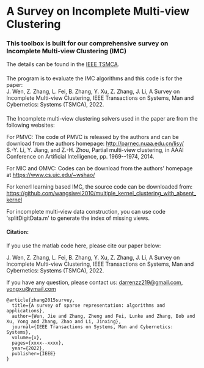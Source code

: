 # A Survey on Incomplete Multi-view Clustering

### This toolbox is built for our comprehensive survey on Incomplete Multi-view Clustering (IMC)

The details can be found in the [IEEE TSMCA](https://github.com/DarrenZZhang/IMC_Toolbox). 

####
The program is to evaluate the IMC algorithms and this code is for the paper:  
J. Wen, Z. Zhang, L. Fei, B. Zhang, Y. Xu, Z. Zhang, J. Li, A Survey on Incomplete Multi-view Clustering, IEEE Transactions on Systems, Man and Cybernetics: Systems (TSMCA), 2022.

####
The Incomplete multi-view clustering solvers used in the paper are from the following websites:

For PMVC: The code of PMVC is released by the authors and can be download from the authors homepage: http://parnec.nuaa.edu.cn/lisy/  
S.-Y. Li, Y. Jiang, and Z.-H. Zhou, Partial multi-view clustering, in AAAI Conference on Artificial Intelligence, pp. 1969--1974, 2014.

For MIC and OMVC: Codes can be download from the authors' homepage at https://www.cs.uic.edu/~wshao/

For kenerl learning based IMC, the source code can be downloaded from: https://github.com/wangsiwei2010/multiple_kernel_clustering_with_absent_kernel

For incomplete multi-view data construction, you can use code 'splitDigitData.m' to generate the index of missing views.

#### Citation:
If you use the matlab code here, please cite our paper below:

J. Wen, Z. Zhang, L. Fei, B. Zhang, Y. Xu, Z. Zhang, J. Li, A Survey on Incomplete Multi-view Clustering, IEEE Transactions on Systems, Man and Cybernetics: Systems (TSMCA), 2022.

If you have any question, please contact us: darrenzz219@gmail.com, yongxu@ymail.com


```
@article{zhang2015survey,
  title={A survey of sparse representation: algorithms and applications},
  author={Wen, Jie and Zhang, Zheng and Fei, Lunke and Zhang, Bob and Xu, Yong and Zhang, Zhao and Li, Jinxing},
  journal={IEEE Transactions on Systems, Man and Cybernetics: Systems},
  volume={x},
  pages={xxxx--xxxx},
  year={2022},
  publisher={IEEE}
}
```

